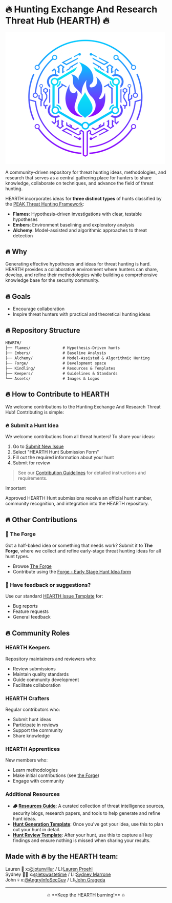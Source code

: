 # 🔥 Hunting Exchange And Research Threat Hub (HEARTH) 🔥

<img src="hearthLogo.png" alt="HEARTH Logo" width="500"/>

A community-driven repository for threat hunting ideas, methodologies, and research that serves as a central gathering place for hunters to share knowledge, collaborate on techniques, and advance the field of threat hunting.

HEARTH incorporates ideas for **three distinct types** of hunts classified by the [PEAK Threat Hunting Framework](https://www.splunk.com/en_us/blog/security/peak-threat-hunting-framework.html):
- **Flames**: Hypothesis-driven investigations with clear, testable hypotheses
- **Embers**: Environment baselining and exploratory analysis
- **Alchemy**: Model-assisted and algorithmic approaches to threat detection

## 🔥 Why 
Generating effective hypotheses and ideas for threat hunting is hard. HEARTH provides a collaborative environment where hunters can share, develop, and refine their methodologies while building a comprehensive knowledge base for the security community.

## 🔥 Goals 
- Encourage collaboration
- Inspire threat hunters with practical and theoretical hunting ideas

## 🔥 Repository Structure

```
HEARTH/
├── Flames/              # Hypothesis-Driven hunts
├── Embers/              # Baseline Analysis
├── Alchemy/             # Model-Assisted & Algorithmic Hunting
├── Forge/               # Development space
├── Kindling/            # Resources & Templates
├── Keepers/             # Guidelines & Standards
└── Assets/              # Images & Logos
```

## 🔥 How to Contribute to HEARTH 

We welcome contributions to the Hunting Exchange And Research Threat Hub! Contributing is simple:

### 🔥 Submit a Hunt Idea

We welcome contributions from all threat hunters! To share your ideas:

1. Go to [Submit New Issue](https://github.com/triw0lf/HEARTH/issues/new/choose)
2. Select "HEARTH Hunt Submission Form"
3. Fill out the required information about your hunt
4. Submit for review

> See our [Contribution Guidelines](/Keepers/Contributing.md) for detailed instructions and requirements.

> [!IMPORTANT] 
> Approved HEARTH Hunt submissions receive an official hunt number, community recognition, and integration into the HEARTH repository.

## 🔥 Other Contributions

### 🔨 The Forge
Got a half-baked idea or something that needs work? Submit it to **The Forge**, where we collect and refine early-stage threat hunting ideas for all hunt types.

- Browse [The Forge](/Forge/Forge.md)
- Contribute using the [Forge - Early Stage Hunt Idea form](https://github.com/triw0lf/HEARTH/issues/new/choose)

### 🧯 Have feedback or suggestions?
Use our standard [HEARTH Issue Template](https://github.com/triw0lf/HEARTH/issues/new/choose) for:
- Bug reports
- Feature requests
- General feedback

## 🔥 Community Roles

### HEARTH Keepers
Repository maintainers and reviewers who:
- Review submissions
- Maintain quality standards
- Guide community development
- Facilitate collaboration

### HEARTH Crafters
Regular contributors who:
- Submit hunt ideas
- Participate in reviews
- Support the community
- Share knowledge

### HEARTH Apprentices
New members who:
- Learn methodologies
- Make initial contributions (see [the Forge](/Forge/Forge.md))
- Engage with community

### Additional Resources
- **🪵 [Resources Guide](/Kindling/Resources.md)**: A curated collection of threat intelligence sources, security blogs, research papers, and tools to help generate and refine hunt ideas.
- **[Hunt Generation Template](/Kindling/Hunt-Generation.md)**: Once you've got your idea, use this to plan out your hunt in detail.
- **[Hunt Review Template](/Kindling/Hunt-Review.md)**: After your hunt, use this to capture all key findings and ensure nothing is missed when sharing your results.

## Made with 🔥 by the HEARTH team: 
Lauren 🤠 x:[@jotunvillur](https://x.com/jotunvillur) / LI:[Lauren Proehl](https://www.linkedin.com/in/laurenproehl/)  
Sydney 🏋️‍♀️ x:[@letswastetime](https://x.com/letswastetime) / LI:[Sydney Marrone](https://www.linkedin.com/in/sydneymarrone/)  
John :skull: x:[@AngryInfoSecGuy](https://x.com/AngryInfoSecGuy) / LI:[John Grageda](https://www.linkedin.com/in/johngrageda/)

---
<p align="center">
  🔥 **Keep the HEARTH burning!** 🔥
</p>
